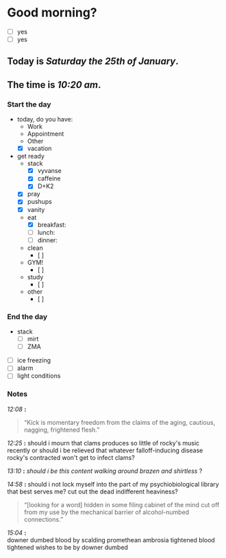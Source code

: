 # Good morning? 
* [ ] yes
* [ ] yes

## Today is ***Saturday the 25th of January***.
## The time is ***10:20 am***.
### Start the day
* today, do you have:
	* Work
	* Appointment
	* Other 
	* [x] vacation

* get ready
	* stack
		* [x] vyvanse
		* [x] caffeine
		* [x] D+K2
	* [x] pray
	* [x] pushups
	* [x] vanity
	* eat
		* [x] breakfast:
		* [ ] lunch:
		* [ ] dinner:
	* clean
		* [ ] 
	* GYM!
		* [ ] 
	* study
		* [ ] 
	* other
		* [ ] 
### End the day
* stack
	* [ ] mirt
	* [ ] ZMA
* [ ] ice freezing
* [ ] alarm
* [ ] light conditions

### Notes



*12:08* **:**   
> “Kick is momentary freedom from the claims of the aging, cautious, nagging, frightened flesh.”


*12:25* **:**   should i mourn that clams produces so little of rocky's music recently or should i be relieved that whatever falloff-inducing disease rocky's contracted won't get to infect clams?


*13:10* **:**   $should$ $i$ $be$ $this$ $content$ $walking$ $around$ $brazen$ $and$ $shirtless$ $?$


*14:58* **:**   should i not lock myself into the part of my psychiobiological library that best serves me? cut out the dead indifferent heaviness?
> 	“[looking for a word] hidden in some filing cabinet of the mind cut off from my use by the mechanical barrier of alcohol-numbed connections.”

*15:04* **:**   
downer dumbed
blood by scalding promethean ambrosia tightened
blood tightened wishes
to be by downer dumbed



